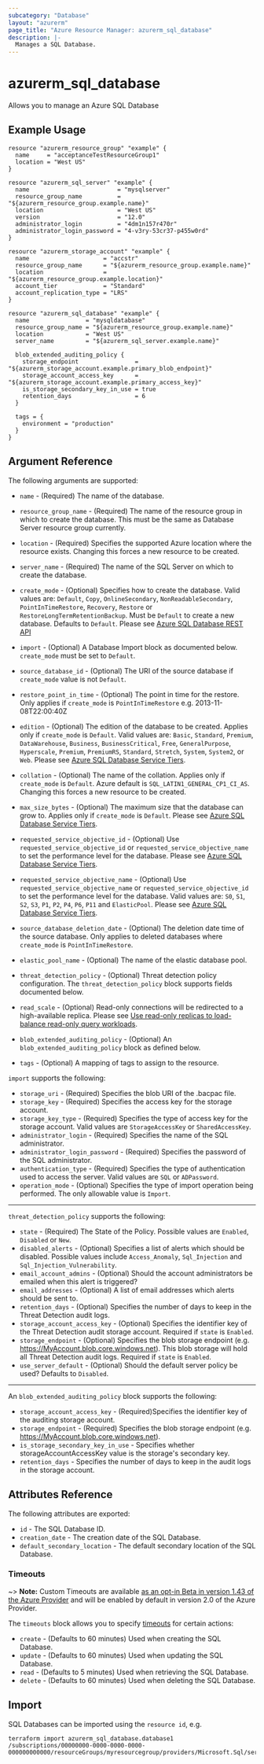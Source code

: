 ```yaml
---
subcategory: "Database"
layout: "azurerm"
page_title: "Azure Resource Manager: azurerm_sql_database"
description: |-
  Manages a SQL Database.
---
```


# azurerm_sql_database

Allows you to manage an Azure SQL Database

## Example Usage

```hcl
resource "azurerm_resource_group" "example" {
  name     = "acceptanceTestResourceGroup1"
  location = "West US"
}

resource "azurerm_sql_server" "example" {
  name                         = "mysqlserver"
  resource_group_name          = "${azurerm_resource_group.example.name}"
  location                     = "West US"
  version                      = "12.0"
  administrator_login          = "4dm1n157r470r"
  administrator_login_password = "4-v3ry-53cr37-p455w0rd"
}

resource "azurerm_storage_account" "example" {
  name                     = "accstr"
  resource_group_name      = "${azurerm_resource_group.example.name}"
  location                 = "${azurerm_resource_group.example.location}"
  account_tier             = "Standard"
  account_replication_type = "LRS"
}

resource "azurerm_sql_database" "example" {
  name                = "mysqldatabase"
  resource_group_name = "${azurerm_resource_group.example.name}"
  location            = "West US"
  server_name         = "${azurerm_sql_server.example.name}"

  blob_extended_auditing_policy {
    storage_endpoint                = "${azurerm_storage_account.example.primary_blob_endpoint}"
    storage_account_access_key      = "${azurerm_storage_account.example.primary_access_key}"
    is_storage_secondary_key_in_use = true
    retention_days                  = 6
  }

  tags = {
    environment = "production"
  }
}
```
## Argument Reference

The following arguments are supported:

* `name` - (Required) The name of the database.

* `resource_group_name` - (Required) The name of the resource group in which to create the database.  This must be the same as Database Server resource group currently.

* `location` - (Required) Specifies the supported Azure location where the resource exists. Changing this forces a new resource to be created.

* `server_name` - (Required) The name of the SQL Server on which to create the database.

* `create_mode` - (Optional) Specifies how to create the database. Valid values are: `Default`, `Copy`, `OnlineSecondary`, `NonReadableSecondary`,  `PointInTimeRestore`, `Recovery`, `Restore` or `RestoreLongTermRetentionBackup`. Must be `Default` to create a new database. Defaults to `Default`. Please see [Azure SQL Database REST API](https://docs.microsoft.com/en-us/rest/api/sql/databases/createorupdate#createmode)

* `import` - (Optional) A Database Import block as documented below. `create_mode` must be set to `Default`.

* `source_database_id` - (Optional) The URI of the source database if `create_mode` value is not `Default`.

* `restore_point_in_time` - (Optional) The point in time for the restore. Only applies if `create_mode` is `PointInTimeRestore` e.g. 2013-11-08T22:00:40Z

* `edition` - (Optional) The edition of the database to be created. Applies only if `create_mode` is `Default`. Valid values are: `Basic`, `Standard`, `Premium`, `DataWarehouse`, `Business`, `BusinessCritical`, `Free`, `GeneralPurpose`, `Hyperscale`, `Premium`, `PremiumRS`, `Standard`, `Stretch`, `System`, `System2`, or `Web`. Please see [Azure SQL Database Service Tiers](https://azure.microsoft.com/en-gb/documentation/articles/sql-database-service-tiers/).

* `collation` - (Optional) The name of the collation. Applies only if `create_mode` is `Default`.  Azure default is `SQL_LATIN1_GENERAL_CP1_CI_AS`. Changing this forces a new resource to be created.

* `max_size_bytes` - (Optional) The maximum size that the database can grow to. Applies only if `create_mode` is `Default`.  Please see [Azure SQL Database Service Tiers](https://azure.microsoft.com/en-gb/documentation/articles/sql-database-service-tiers/).

* `requested_service_objective_id` - (Optional) Use `requested_service_objective_id` or `requested_service_objective_name` to set the performance level for the database.
 Please see [Azure SQL Database Service Tiers](https://azure.microsoft.com/en-gb/documentation/articles/sql-database-service-tiers/).

* `requested_service_objective_name` - (Optional) Use `requested_service_objective_name` or `requested_service_objective_id` to set the performance level for the database. Valid values are: `S0`, `S1`, `S2`, `S3`, `P1`, `P2`, `P4`, `P6`, `P11` and `ElasticPool`.  Please see [Azure SQL Database Service Tiers](https://azure.microsoft.com/en-gb/documentation/articles/sql-database-service-tiers/).

* `source_database_deletion_date` - (Optional) The deletion date time of the source database. Only applies to deleted databases where `create_mode` is `PointInTimeRestore`.

* `elastic_pool_name` - (Optional) The name of the elastic database pool.

* `threat_detection_policy` - (Optional) Threat detection policy configuration. The `threat_detection_policy` block supports fields documented below.

* `read_scale` - (Optional) Read-only connections will be redirected to a high-available replica. Please see [Use read-only replicas to load-balance read-only query workloads](https://docs.microsoft.com/en-us/azure/sql-database/sql-database-read-scale-out).

* `blob_extended_auditing_policy` - (Optional) An `blob_extended_auditing_policy` block as defined below.

* `tags` - (Optional) A mapping of tags to assign to the resource.

`import` supports the following:

* `storage_uri` - (Required) Specifies the blob URI of the .bacpac file.
* `storage_key` - (Required) Specifies the access key for the storage account.
* `storage_key_type` - (Required) Specifies the type of access key for the storage account. Valid values are `StorageAccessKey` or `SharedAccessKey`.
* `administrator_login` - (Required) Specifies the name of the SQL administrator.
* `administrator_login_password` - (Required) Specifies the password of the SQL administrator.
* `authentication_type` - (Required) Specifies the type of authentication used to access the server. Valid values are `SQL` or `ADPassword`.
* `operation_mode` - (Optional) Specifies the type of import operation being performed. The only allowable value is `Import`.

---

`threat_detection_policy` supports the following:

* `state` - (Required) The State of the Policy. Possible values are `Enabled`, `Disabled` or `New`.
* `disabled_alerts` - (Optional) Specifies a list of alerts which should be disabled. Possible values include `Access_Anomaly`, `Sql_Injection` and `Sql_Injection_Vulnerability`.
* `email_account_admins` - (Optional) Should the account administrators be emailed when this alert is triggered?
* `email_addresses` - (Optional) A list of email addresses which alerts should be sent to.
* `retention_days` - (Optional) Specifies the number of days to keep in the Threat Detection audit logs.
* `storage_account_access_key` - (Optional) Specifies the identifier key of the Threat Detection audit storage account. Required if `state` is `Enabled`.
* `storage_endpoint` - (Optional) Specifies the blob storage endpoint (e.g. https://MyAccount.blob.core.windows.net). This blob storage will hold all Threat Detection audit logs. Required if `state` is `Enabled`.
* `use_server_default` - (Optional) Should the default server policy be used? Defaults to `Disabled`.

---

An `blob_extended_auditing_policy` block supports the following:

* `storage_account_access_key` - (Required)Specifies the identifier key of the auditing storage account.
* `storage_endpoint` - (Required) Specifies the blob storage endpoint (e.g. https://MyAccount.blob.core.windows.net).
* `is_storage_secondary_key_in_use` - Specifies whether storageAccountAccessKey value is the storage's secondary key.
* `retention_days` - Specifies the number of days to keep in the audit logs in the storage account.

## Attributes Reference

The following attributes are exported:

* `id` - The SQL Database ID.
* `creation_date` - The creation date of the SQL Database.
* `default_secondary_location` - The default secondary location of the SQL Database.

### Timeouts

~> **Note:** Custom Timeouts are available [as an opt-in Beta in version 1.43 of the Azure Provider](/docs/providers/azurerm/guides/2.0-beta.html) and will be enabled by default in version 2.0 of the Azure Provider.

The `timeouts` block allows you to specify [timeouts](https://www.terraform.io/docs/configuration/resources.html#timeouts) for certain actions:

* `create` - (Defaults to 60 minutes) Used when creating the SQL Database.
* `update` - (Defaults to 60 minutes) Used when updating the SQL Database.
* `read` - (Defaults to 5 minutes) Used when retrieving the SQL Database.
* `delete` - (Defaults to 60 minutes) Used when deleting the SQL Database.

## Import

SQL Databases can be imported using the `resource id`, e.g.

```shell
terraform import azurerm_sql_database.database1 /subscriptions/00000000-0000-0000-0000-000000000000/resourceGroups/myresourcegroup/providers/Microsoft.Sql/servers/myserver/databases/database1
```
